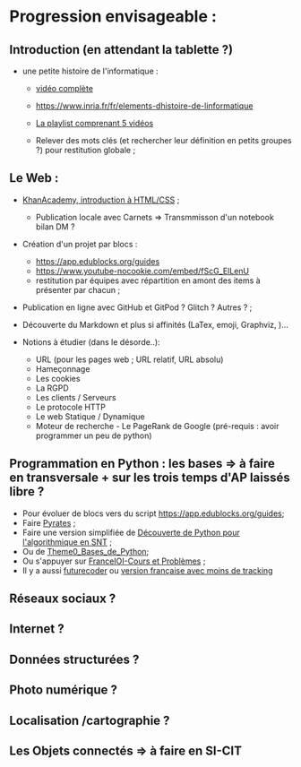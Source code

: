 # Progression envisageable :

## Introduction (en attendant la tablette ?)

- une petite histoire de l'informatique :

    - [vidéo complète](https://youtu.be/16udHcMYRFA)
    - https://www.inria.fr/fr/elements-dhistoire-de-linformatique
    - [La playlist comprenant 5 vidéos](https://www.youtube.com/playlist?list=PLWvGMqXvyJAMj8f57Hnk3U7oZP8Gi7OyR)

    - Relever des mots clés (et rechercher leur définition en petits groupes ?) pour restitution globale ;


## Le Web :

- [KhanAcademy, introduction à HTML/CSS](https://fr.khanacademy.org/computing/computer-programming/html-css) ;
    - Publication locale avec Carnets  => Transmmisson d'un notebook bilan DM ?
- Création d'un projet par blocs :
    - https://app.edublocks.org/guides
    - https://www.youtube-nocookie.com/embed/fScG_ElLenU
    - restitution par équipes avec répartition en amont des items à présenter par chacun ;
- Publication en ligne avec GitHub et GitPod ? Glitch ? Autres ? ;
- Découverte du Markdown et plus si affinités (LaTex, emoji, Graphviz, )...


- Notions à étudier (dans le désorde..): 

    - URL (pour les pages web ; URL relatif, URL absolu)
    - Hameçonnage
    - Les cookies 
    - La RGPD
    - Les clients / Serveurs
    - Le protocole HTTP
    - Le web Statique / Dynamique
    - Moteur de recherche - Le PageRank de Google (pré-requis : avoir programmer un peu de python)

## Programmation en Python : les bases => à faire en transversale + sur les trois temps d'AP laissés libre ?
- Pour évoluer de blocs vers du script https://app.edublocks.org/guides;
- Faire [Pyrates](https://py-rates.fr/) ;     
- Faire une version simplifiée de [Découverte de Python pour l'algorithmique en SNT](https://ens-fr.gitlab.io/algo0/) ;
- Ou de [Theme0_Bases_de_Python](https://glassus.github.io/snt/Theme0_Bases_de_Python/environnement/);
- Ou s'appuyer sur [FranceIOI-Cours et Problèmes](http://www.france-ioi.org/algo/chapters.php) ;    
- Il y a aussi [futurecoder](https://futurecoder.io/) ou [version française avec moins de tracking](https://futurecoder-fr.web.app/course/#IntroducingTheShell) 
 
## Réseaux sociaux ?
## Internet ?
## Données structurées ?
## Photo numérique ?
## Localisation /cartographie ?

## Les Objets connectés => à faire en SI-CIT
